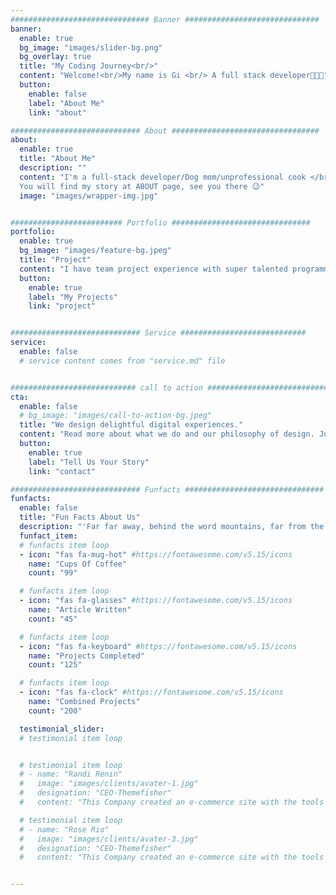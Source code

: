 ```yaml
---
############################### Banner ##############################
banner:
  enable: true
  bg_image: "images/slider-bg.png"
  bg_overlay: true
  title: "My Coding Journey<br/>"
  content: "Welcome!<br/>My name is Gi <br/> A full stack developer👩🏻‍💻"
  button:
    enable: false
    label: "About Me"
    link: "about"

############################# About #################################
about:
  enable: true
  title: "About Me"
  description: ""
  content: "I'm a full-stack developer/Dog mom/unprofessional cook </br>I love creating beautiful ✨ and functional 🛠 things<br/> My morning routine: grab a cup of matcha, put on my headphone with Lofi, and start coding, the heart beat faster and faster... sometime, I will stop and realize how lucky am I...
  You will find my story at ABOUT page, see you there 😉"
  image: "images/wrapper-img.jpg"


######################### Portfolio ###############################
portfolio:
  enable: true
  bg_image: "images/feature-bg.jpeg"
  title: "Project"
  content: "I have team project experience with super talented programmers. I learned how to collaborate, how to communicate efficiently as a programmer, how to learn things faster, how to solve problems in a limited time"
  button:
    enable: true
    label: "My Projects"
    link: "project"


############################# Service ############################
service:
  enable: false
  # service content comes from "service.md" file


############################ call to action ###########################
cta:
  enable: false
  # bg_image: "images/call-to-action-bg.jpeg"
  title: "We design delightful digital experiences."
  content: "Read more about what we do and our philosophy of design. Judge for yourself The work and results <br> we’ve achieved for other clients, and meet our highly experienced Team who just love to design."
  button:
    enable: true
    label: "Tell Us Your Story"
    link: "contact"

############################# Funfacts ###############################
funfacts:
  enable: false
  title: "Fun Facts About Us"
  description: "'Far far away, behind the word mountains, far from the countries Vokalia and Consonantia, <br> there live the blind texts. Separated they live in Bookmarksgrove right at the coast of the Semantics'"
  funfact_item:
  # funfacts item loop
  - icon: "fas fa-mug-hot" #https://fontawesome.com/v5.15/icons
    name: "Cups Of Coffee"
    count: "99"

  # funfacts item loop
  - icon: "fas fa-glasses" #https://fontawesome.com/v5.15/icons
    name: "Article Written"
    count: "45"

  # funfacts item loop
  - icon: "fas fa-keyboard" #https://fontawesome.com/v5.15/icons
    name: "Projects Completed"
    count: "125"

  # funfacts item loop
  - icon: "fas fa-clock" #https://fontawesome.com/v5.15/icons
    name: "Combined Projects"
    count: "200"

  testimonial_slider:
  # testimonial item loop


  # testimonial item loop
  # - name: "Randi Renin"
  #   image: "images/clients/avater-1.jpg"
  #   designation: "CEO-Themefisher"
  #   content: "This Company created an e-commerce site with the tools to make our business a success, with innovative ideas we feel that our site has unique elements that make us stand out from the crowd."

  # testimonial item loop
  # - name: "Rose Rio"
  #   image: "images/clients/avater-3.jpg"
  #   designation: "CEO-Themefisher"
  #   content: "This Company created an e-commerce site with the tools to make our business a success, with innovative ideas we feel that our site has unique elements that make us stand out from the crowd."


---
```


